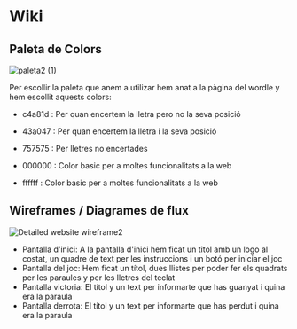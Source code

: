 # Wiki

<h2>Paleta de Colors</h2>

![paleta2 (1)](https://user-images.githubusercontent.com/77339181/195870716-0dbc020c-e838-4fa2-b7e5-c3111f344e58.png)

Per escollir la paleta que anem a utilizar hem anat a la pàgina del wordle y hem escollit aquests colors:

- c4a81d : Per quan encertem la lletra pero no la seva posició

- 43a047 : Per quan encertem la lletra i la seva posició

- 757575 : Per lletres no encertades

- 000000 : Color basic per a moltes funcionalitats a la web

- ffffff : Color basic per a moltes funcionalitats a la web

<h2>Wireframes / Diagrames de flux</h2>

![Detailed website wireframe2](https://user-images.githubusercontent.com/77339181/195896154-e48d33ee-ace9-490e-8547-17c76130cc91.png)

- Pantalla d'inici: A la pantalla d'inici hem ficat un titol amb un logo al costat, un quadre de text per les instruccions i un botó per iniciar el joc
- Pantalla del joc: Hem ficat un títol, dues llistes per poder fer els quadrats per les paraules y per les lletres del teclat
- Pantalla victoria: El títol y un text per informarte que has guanyat i quina era la paraula
- Pantalla derrota: El títol y un text per informarte que has perdut i quina era la paraula
